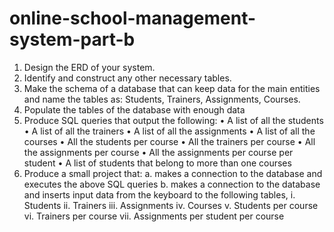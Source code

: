 # online-school-management-system-part-b
1. Design the ERD of your system.
2. Identify and construct any other necessary tables.
3. Make the schema of a database that can keep data for the main entities
   and name the tables as: Students, Trainers, Assignments, Courses.
4. Populate the tables of the database with enough data
5. Produce SQL queries that output the following:
    • A list of all the students
    • A list of all the trainers
    • A list of all the assignments
    • A list of all the courses
    • All the students per course
    • All the trainers per course
    • All the assignments per course
    • All the assignments per course per student
    • A list of students that belong to more than one courses
6. Produce a small project that:
a. makes a connection to the database and executes the above SQL queries
    b. makes a connection to the database and inserts input data from the keyboard to the following tables,
        i.   Students
        ii.  Trainers
        iii. Assignments
        iv.  Courses
        v.   Students per course
        vi.  Trainers per course
        vii. Assignments per student per course
